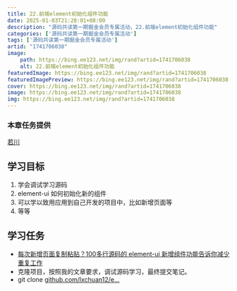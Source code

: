 ```yaml
---
title: 22.前端element初始化组件功能
date: 2025-01-03T21:28:01+08:00
description: "源码共读第一期掘金会员专属活动，22.前端element初始化组件功能"
categories: ['源码共读第一期掘金会员专属活动']
tags: ['源码共读第一期掘金会员专属活动']
artid: "1741706038"
image:
    path: https://bing.ee123.net/img/rand?artid=1741706038
    alt: 22.前端element初始化组件功能
featuredImage: https://bing.ee123.net/img/rand?artid=1741706038
featuredImagePreview: https://bing.ee123.net/img/rand?artid=1741706038
cover: https://bing.ee123.net/img/rand?artid=1741706038
image: https://bing.ee123.net/img/rand?artid=1741706038
img: https://bing.ee123.net/img/rand?artid=1741706038
---
```


### 本章任务提供
[若川](https://juejin.cn/user/1415826704971918)

## 学习目标

1.  学会调试学习源码
1.  element-ui 如何初始化新的组件
1.  可以学以致用应用到自己开发的项目中，比如新增页面等
1.  等等

## 学习任务

-   [每次新增页面复制粘贴？100多行源码的 element-ui 新增组件功能告诉你减少重复工作](https://juejin.cn/post/7031331765482422280 "https://juejin.cn/post/7031331765482422280")
-   克隆项目，按照我的文章要求，调试源码学习，最终提交笔记。
-   git clone [github.com/lxchuan12/e…](https://link.juejin.cn?target=https%3A%2F%2Fgithub.com%2Flxchuan12%2Felement-analysis.git "https://github.com/lxchuan12/element-analysis.git")